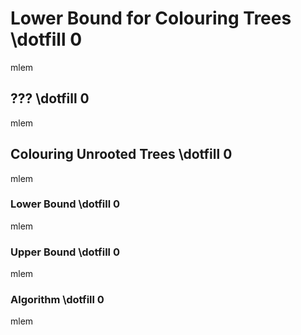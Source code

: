 # Lower Bound for Colouring Trees \dotfill 0
mlem

## ??? \dotfill 0
mlem

## Colouring Unrooted Trees \dotfill 0
mlem

### Lower Bound \dotfill 0
mlem

### Upper Bound \dotfill 0
mlem

### Algorithm \dotfill 0
mlem
